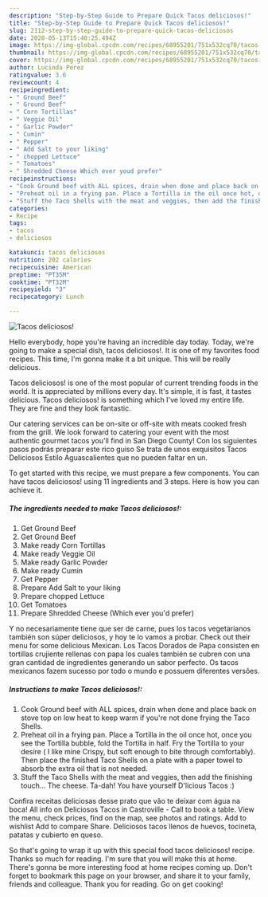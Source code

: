 ```yaml
---
description: "Step-by-Step Guide to Prepare Quick Tacos deliciosos!"
title: "Step-by-Step Guide to Prepare Quick Tacos deliciosos!"
slug: 2112-step-by-step-guide-to-prepare-quick-tacos-deliciosos
date: 2020-05-13T15:40:25.494Z
image: https://img-global.cpcdn.com/recipes/68955201/751x532cq70/tacos-deliciosos-recipe-main-photo.jpg
thumbnail: https://img-global.cpcdn.com/recipes/68955201/751x532cq70/tacos-deliciosos-recipe-main-photo.jpg
cover: https://img-global.cpcdn.com/recipes/68955201/751x532cq70/tacos-deliciosos-recipe-main-photo.jpg
author: Lucinda Perez
ratingvalue: 3.6
reviewcount: 4
recipeingredient:
- " Ground Beef"
- " Ground Beef"
- " Corn Tortillas"
- " Veggie Oil"
- " Garlic Powder"
- " Cumin"
- " Pepper"
- " Add Salt to your liking"
- " chopped Lettuce"
- " Tomatoes"
- " Shredded Cheese Which ever youd prefer"
recipeinstructions:
- "Cook Ground beef with ALL spices, drain when done and place back on stove top on low heat to keep warm if you&#39;re not done frying the Taco Shells."
- "Preheat oil in a frying pan. Place a Tortilla in the oil once hot, once you see the Tortilla bubble, fold the Tortilla in half. Fry the Tortilla to your desire ( I like mine Crispy, but soft enough to bite through comfortably). Then place the finished Taco Shells on a plate with a paper towel to absorb the extra oil that is not needed."
- "Stuff the Taco Shells with the meat and veggies, then add the finishing touch... The cheese. Ta-dah! You have yourself D&#39;licious Tacos :)"
categories:
- Recipe
tags:
- tacos
- deliciosos

katakunci: tacos deliciosos 
nutrition: 202 calories
recipecuisine: American
preptime: "PT35M"
cooktime: "PT32M"
recipeyield: "3"
recipecategory: Lunch

---
```



![Tacos deliciosos!](https://img-global.cpcdn.com/recipes/68955201/751x532cq70/tacos-deliciosos-recipe-main-photo.jpg)

Hello everybody, hope you're having an incredible day today. Today, we're going to make a special dish, tacos deliciosos!. It is one of my favorites food recipes. This time, I'm gonna make it a bit unique. This will be really delicious.

Tacos deliciosos! is one of the most popular of current trending foods in the world. It is appreciated by millions every day. It's simple, it is fast, it tastes delicious. Tacos deliciosos! is something which I've loved my entire life. They are fine and they look fantastic.

Our catering services can be on-site or off-site with meats cooked fresh from the grill. We look forward to catering your event with the most authentic gourmet tacos you&#39;ll find in San Diego County! Con los siguientes pasos podrás preparar este rico guiso Se trata de unos exquisitos Tacos Deliciosos Estilo Aguascalientes que no pueden faltar en un.


To get started with this recipe, we must prepare a few components. You can have tacos deliciosos! using 11 ingredients and 3 steps. Here is how you can achieve it.

<!--inarticleads1-->

##### The ingredients needed to make Tacos deliciosos!:

1. Get  Ground Beef
1. Get  Ground Beef
1. Make ready  Corn Tortillas
1. Make ready  Veggie Oil
1. Make ready  Garlic Powder
1. Make ready  Cumin
1. Get  Pepper
1. Prepare  Add Salt to your liking
1. Prepare  chopped Lettuce
1. Get  Tomatoes
1. Prepare  Shredded Cheese (Which ever you&#39;d prefer)


Y no necesariamente tiene que ser de carne, pues los tacos vegetarianos también son súper deliciosos, y hoy te lo vamos a probar. Check out their menu for some delicious Mexican. Los Tacos Dorados de Papa consisten en tortillas crujiente rellenas con papa los cuales también se cubren con una gran cantidad de ingredientes generando un sabor perfecto. Os tacos mexicanos fazem sucesso por todo o mundo e possuem diferentes versões. 

<!--inarticleads2-->

##### Instructions to make Tacos deliciosos!:

1. Cook Ground beef with ALL spices, drain when done and place back on stove top on low heat to keep warm if you&#39;re not done frying the Taco Shells.
1. Preheat oil in a frying pan. Place a Tortilla in the oil once hot, once you see the Tortilla bubble, fold the Tortilla in half. Fry the Tortilla to your desire ( I like mine Crispy, but soft enough to bite through comfortably). Then place the finished Taco Shells on a plate with a paper towel to absorb the extra oil that is not needed.
1. Stuff the Taco Shells with the meat and veggies, then add the finishing touch... The cheese. Ta-dah! You have yourself D&#39;licious Tacos :)


Confira receitas deliciosas desse prato que vão te deixar com água na boca! All info on Deliciosos Tacos in Castroville - Call to book a table. View the menu, check prices, find on the map, see photos and ratings. Add to wishlist Add to compare Share. Deliciosos tacos llenos de huevos, tocineta, patatas y cubierto en queso. 

So that's going to wrap it up with this special food tacos deliciosos! recipe. Thanks so much for reading. I'm sure that you will make this at home. There's gonna be more interesting food at home recipes coming up. Don't forget to bookmark this page on your browser, and share it to your family, friends and colleague. Thank you for reading. Go on get cooking!
